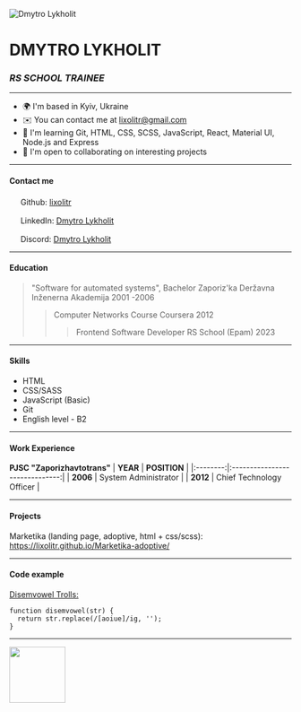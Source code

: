 ![](https://avatars.githubusercontent.com/u/11455060?v=4 "Dmytro Lykholit")

# DMYTRO LYKHOLIT

### _RS SCHOOL TRAINEE_


---
* 🌍  I'm based in Kyiv, Ukraine
* ✉️  You can contact me at [lixolitr@gmail.com](mailto:lixolitr@gmail.com )
* 🧠  I'm learning Git, HTML, CSS, SCSS, JavaScript, React, Material UI, Node.js and Express
* 🤝  I'm open to collaborating on interesting projects
---

#### Contact me


<a href="https://www.github.com/lixolitr" target="_blank" rel="noreferrer"><img src="https://raw.githubusercontent.com/danielcranney/readme-generator/main/public/icons/socials/github.svg" width="16" height="16" /></a>   Github: [lixolitr](https://github.com/lixolitr)

<a href="https://www.linkedin.com/in/lixolitr" target="_blank" rel="noreferrer"><img src="https://raw.githubusercontent.com/danielcranney/readme-generator/main/public/icons/socials/linkedin.svg" width="16" height="16" /></a>  LinkedIn: [Dmytro Lykholit](https://linkedin.com/in/dmytro-lykholit)

<a href="https://discord.com/users/lixolitr" target="_blank" rel="noreferrer"><img src="https://raw.githubusercontent.com/danielcranney/readme-generator/main/public/icons/socials/discord.svg" width="16" height="16" /></a>  Discord: [Dmytro Lykholit](https://discord.com/users/lixolitr)

---

#### Education

> "Software for automated systems", Bachelor
> Zaporiz'ka Deržavna Inženerna Akademija
> 2001 -2006
>
> > Computer Networks Course
> > Coursera
> > 2012
> >
> > > Frontend Software Developer
> > > RS School (Epam)
> > > 2023

---

#### Skills

- HTML
- CSS/SASS
- JavaScript (Basic)
- Git
- English level - B2

---

#### Work Experience

**PJSC "Zaporizhavtotrans"**
| **YEAR** | **POSITION**                   |
|:--------:|:------------------------------:|
| **2006** | System Administrator           |
| **2012** | Chief Technology Officer       |

---

#### Projects

Marketika (landing page, adoptive, html + css/scss): https://lixolitr.github.io/Marketika-adoptive/

---

#### Code example

[Disemvowel Trolls:](https://www.codewars.com/kata/52fba66badcd10859f00097e)

```
function disemvowel(str) {
  return str.replace(/[aoiue]/ig, '');
}
```

---
<img src="https://rs.school/images/rs_school.svg" width="100">
